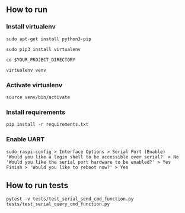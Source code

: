 ## How to run
### Install virtualenv
```
sudo apt-get install python3-pip
```
```
sudo pip3 install virtualenv
```
```
cd $YOUR_PROJECT_DIRECTORY
```
```
virtualenv venv
```

### Activate virtualenv
```
source venv/bin/activate
```

### Install requirements
```
pip install -r requirements.txt
```

### Enable UART
```
sudo raspi-config > Interface Options > Serial Port (Enable)
'Would you like a login shell to be accessible over serial?' > No
'Would you like the serial port hardware to be enabled?' > Yes
Finish > 'Would you like to reboot now?' > Yes
```


## How to run tests
```
pytest -v tests/test_serial_send_cmd_function.py tests/test_serial_query_cmd_function.py
```